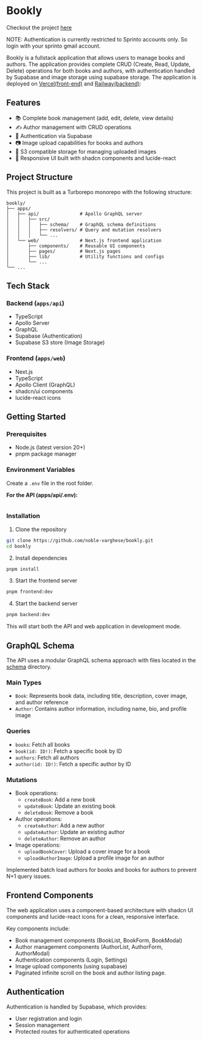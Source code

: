 # Bookly

Checkout the project [here](https://bookly-web-hazel.vercel.app/home)

NOTE: Authentication is currently restricted to Sprinto accounts only. So login with your sprinto gmail account.

Bookly is a fullstack application that allows users to manage books and authors. The application provides complete CRUD (Create, Read, Update, Delete) operations for both books and authors, with authentication handled by Supabase and image storage using supabase storage. The application is deployed on [Vercel(front-end)](https://vercel.com/) and [Railway(backend)](https://railway.com/):

## Features

- 📚 Complete book management (add, edit, delete, view details)
- ✍️ Author management with CRUD operations
- 🔐 Authentication via Supabase
- 📷 Image upload capabilities for books and authors
- 💾 S3 compatible storage for managing uploaded images
- 📱 Responsive UI built with shadcn components and lucide-react

## Project Structure

This project is built as a Turborepo monorepo with the following structure:

```
bookly/
├── apps/
│   ├── api/               # Apollo GraphQL server
│   │   ├── src/
│   │   │   ├── schema/    # GraphQL schema definitions
│   │   │   ├── resolvers/ # Query and mutation resolvers
│   │   │   └── ...
│   └── web/               # Next.js frontend application
│       ├── components/    # Reusable UI components
│       ├── pages/         # Next.js pages
│       ├── lib/           # Utility functions and configs
│       └── ...
└── ...
```

## Tech Stack

### Backend (`apps/api`)
- TypeScript
- Apollo Server
- GraphQL
- Supabase (Authentication)
- Supabase S3 store (Image Storage)


### Frontend (`apps/web`)
- Next.js
- TypeScript
- Apollo Client (GraphQL)
- shadcn/ui components
- lucide-react icons

## Getting Started

### Prerequisites

- Node.js (latest version 20+)
- pnpm package manager

### Environment Variables

Create a `.env` file in the root folder.

**For the API (apps/api/.env):**
```
```

### Installation

1. Clone the repository
```sh
git clone https://github.com/noble-varghese/bookly.git
cd bookly
```

2. Install dependencies
```sh
pnpm install
```

3. Start the frontend server
```sh
pnpm frontend:dev
```

4. Start the backend server
```sh
pnpm backend:dev
```

This will start both the API and web application in development mode.


## GraphQL Schema

The API uses a modular GraphQL schema approach with files located in the [schema](apps/api/src/schema) directory.

### Main Types

- `Book`: Represents book data, including title, description, cover image, and author reference
- `Author`: Contains author information, including name, bio, and profile image

### Queries

- `books`: Fetch all books
- `book(id: ID!)`: Fetch a specific book by ID
- `authors`: Fetch all authors
- `author(id: ID!)`: Fetch a specific author by ID

### Mutations

- Book operations:
  - `createBook`: Add a new book
  - `updateBook`: Update an existing book
  - `deleteBook`: Remove a book
- Author operations:
  - `createAuthor`: Add a new author
  - `updateAuthor`: Update an existing author
  - `deleteAuthor`: Remove an author
- Image operations:
  - `uploadBookCover`: Upload a cover image for a book
  - `uploadAuthorImage`: Upload a profile image for an author

Implemented batch load authors for books and books for authors to prevent N+1 query issues.

## Frontend Components

The web application uses a component-based architecture with shadcn UI components and lucide-react icons for a clean, responsive interface.

Key components include:

- Book management components (BookList, BookForm, BookModal)
- Author management components (AuthorList, AuthorForm, AuthorModal)
- Authentication components (Login, Settings)
- Image upload components (using supabase)
- Paginated infinite scroll on the book and author listing page.

## Authentication

Authentication is handled by Supabase, which provides:
- User registration and login
- Session management
- Protected routes for authenticated operations

